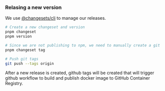 

### Relasing a new version

We use [@changesets/cli](https://github.com/changesets/changesets) to manage our releases.

```bash
# Create a new changeset and version
pnpm changeset
pnpm version

# Since we are not publishing to npm, we need to manually create a git tag
pnpm changeset tag

# Push git tags
git push --tags origin
```

After a new release is created, github tags will be created that will trigger github workflow to build and publish docker image to GitHub Container Registry.